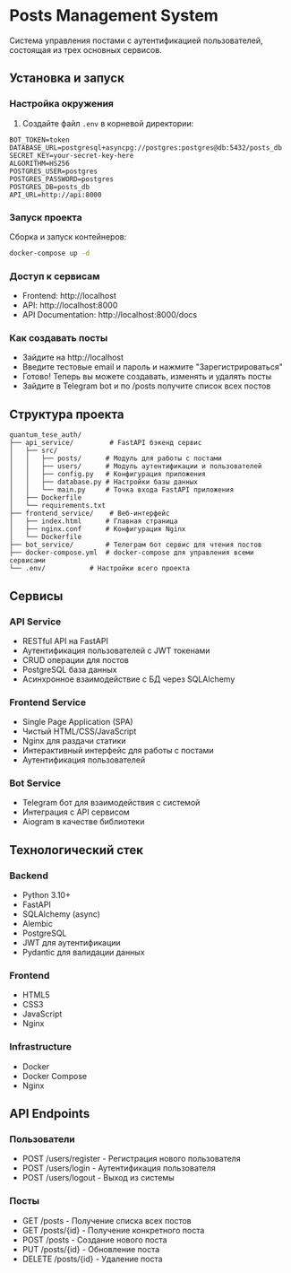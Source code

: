 # Posts Management System

Система управления постами с аутентификацией пользователей, состоящая из трех основных сервисов.

## Установка и запуск


### Настройка окружения

1. Создайте файл `.env` в корневой директории:
```env
BOT_TOKEN=token
DATABASE_URL=postgresql+asyncpg://postgres:postgres@db:5432/posts_db
SECRET_KEY=your-secret-key-here
ALGORITHM=HS256
POSTGRES_USER=postgres
POSTGRES_PASSWORD=postgres
POSTGRES_DB=posts_db
API_URL=http://api:8000
```

### Запуск проекта

Сборка и запуск контейнеров:
```bash
docker-compose up -d
```

### Доступ к сервисам

- Frontend: http://localhost
- API: http://localhost:8000
- API Documentation: http://localhost:8000/docs

### Как создавать посты

- Зайдите на http://localhost
- Введите тестовые email и пароль и нажмите "Зарегистрироваться"
- Готово! Теперь вы можете создавать, изменять и удалять посты
- Зайдите в Telegram bot и по /posts получите список всех постов

## Структура проекта

```
quantum_tesе_auth/
├── api_service/         # FastAPI бэкенд сервис
│   ├── src/
│   │   ├── posts/      # Модуль для работы с постами
│   │   ├── users/      # Модуль аутентификации и пользователей
│   │   ├── config.py   # Конфигурация приложения
│   │   ├── database.py # Настройки базы данных
│   │   └── main.py     # Точка входа FastAPI приложения
│   ├── Dockerfile
│   └── requirements.txt
├── frontend_service/    # Веб-интерфейс
│   ├── index.html      # Главная страница
│   ├── nginx.conf      # Конфигурация Nginx
│   └── Dockerfile
├── bot_service/        # Телеграм бот сервис для чтения постов
├── docker-compose.yml  # docker-compose для управления всеми сервисами
└── .env/           # Настройки всего проекта
```

## Сервисы

### API Service
- RESTful API на FastAPI
- Аутентификация пользователей с JWT токенами
- CRUD операции для постов
- PostgreSQL база данных
- Асинхронное взаимодействие с БД через SQLAlchemy

### Frontend Service
- Single Page Application (SPA)
- Чистый HTML/CSS/JavaScript
- Nginx для раздачи статики
- Интерактивный интерфейс для работы с постами
- Аутентификация пользователей

### Bot Service
- Telegram бот для взаимодействия с системой
- Интеграция с API сервисом
- Aiogram в качестве библиотеки

## Технологический стек

### Backend
- Python 3.10+
- FastAPI
- SQLAlchemy (async)
- Alembic
- PostgreSQL
- JWT для аутентификации
- Pydantic для валидации данных

### Frontend
- HTML5
- CSS3
- JavaScript
- Nginx

### Infrastructure
- Docker
- Docker Compose
- Nginx


## API Endpoints

### Пользователи
- POST /users/register - Регистрация нового пользователя
- POST /users/login - Аутентификация пользователя
- POST /users/logout - Выход из системы

### Посты
- GET /posts - Получение списка всех постов
- GET /posts/{id} - Получение конкретного поста
- POST /posts - Создание нового поста
- PUT /posts/{id} - Обновление поста
- DELETE /posts/{id} - Удаление поста
